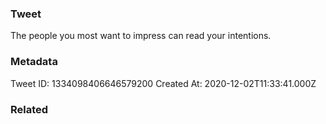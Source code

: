 ### Tweet
The people you most want to impress can read your intentions.

### Metadata
Tweet ID: 1334098406646579200
Created At: 2020-12-02T11:33:41.000Z

### Related

